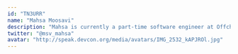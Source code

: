 ```yaml
---
id: "TN3URR"
name: "Mahsa Moosavi"
description: "Mahsa is currently a part-time software engineer at Offchain Labs. She is also completing her doctoral studies at Concordia University, Canada. She mostly does research on blockchain technologies, decentralized finance, and Ethereum scaling solutions."
twitter: "@msv_mahsa"
avatar: "http://speak.devcon.org/media/avatars/IMG_2532_kAPJROl.jpg"
---
```

